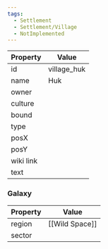 ```yaml
---
tags:
  - Settlement
  - Settlement/Village
  - NotImplemented
---
```


| Property  | Value       |
| --------- | ----------- |
| id        | village_huk |
| name      | Huk         |
| owner     |             |
| culture   |             |
| bound     |             |
| type      |             |
| posX      |             |
| posY      |             |
| wiki link |             |
| text      |             |

### Galaxy
| Property | Value          |
| -------- | -------------- |
| region   | [[Wild Space]] |
| sector   |                |
